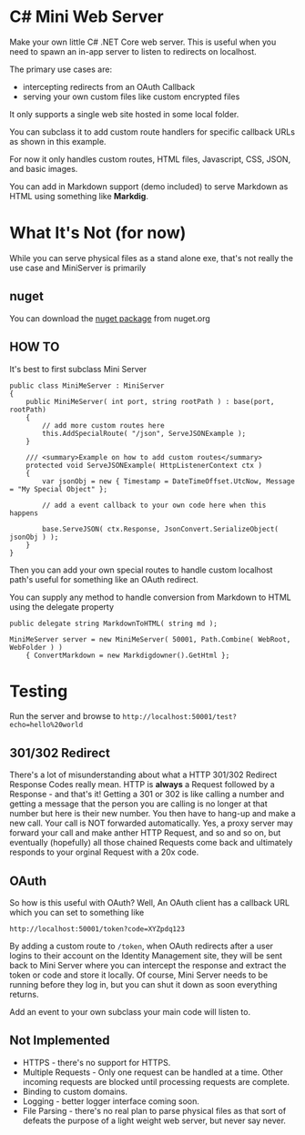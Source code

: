# C# Mini Web Server

Make your own little C# .NET Core web server. This is useful when you need to spawn an in-app server to listen to redirects on localhost.

The primary use cases are:

* intercepting redirects from an OAuth Callback
* serving your own custom files like custom encrypted files

It only supports a single web site hosted in some local folder.

You can subclass it to add custom route handlers for specific callback URLs as shown in this example.

For now it only handles custom routes, HTML files, Javascript, CSS, JSON, and basic images.

You can add in Markdown support (demo included) to serve Markdown as HTML using something like **Markdig**.

# What It's Not (for now)

While you can serve physical files as a stand alone exe, that's not really the use case and MiniServer is primarily 

## nuget

You can download the [nuget package](https://www.nuget.org/packages/raydreams.miniserver/) from nuget.org

## HOW TO

It's best to first subclass Mini Server

```
public class MiniMeServer : MiniServer
{
    public MiniMeServer( int port, string rootPath ) : base(port, rootPath)
    {
        // add more custom routes here
        this.AddSpecialRoute( "/json", ServeJSONExample );
    }

    /// <summary>Example on how to add custom routes</summary>
    protected void ServeJSONExample( HttpListenerContext ctx )
    {
        var jsonObj = new { Timestamp = DateTimeOffset.UtcNow, Message = "My Special Object" };

        // add a event callback to your own code here when this happens

        base.ServeJSON( ctx.Response, JsonConvert.SerializeObject( jsonObj ) );
    }
}
```

Then you can add your own special routes to handle custom localhost path's useful for something like an OAuth redirect.

You can supply any method to handle conversion from Markdown to HTML using the delegate property

```
public delegate string MarkdownToHTML( string md );

MiniMeServer server = new MiniMeServer( 50001, Path.Combine( WebRoot, WebFolder ) )
    { ConvertMarkdown = new Markdigdowner().GetHtml };
```

# Testing

Run the server and browse to `http://localhost:50001/test?echo=hello%20world`

## 301/302 Redirect

There's a lot of misunderstanding about what a HTTP 301/302 Redirect Response Codes really mean. HTTP is **always** a Request followed by a Response - and that's it! Getting a 301 or 302 is like calling a number and getting a message that the person you are calling is no longer at that number but here is their new number. You then have to hang-up and make a new call. Your call is NOT forwarded automatically. Yes, a proxy server may forward your call and make anther HTTP Request, and so and so on, but eventually (hopefully) all those chained Requests come back and ultimately responds to your orginal Request with a 20x code.

## OAuth

So how is this useful with OAuth? Well, An OAuth client has a callback URL which you can set to something like

```
http://localhost:50001/token?code=XYZpdq123
```

By adding a custom route to `/token`, when OAuth redirects after a user logins to their account on the Identity Management site, they will be sent back to Mini Server where you can intercept the response and extract the token or code and store it locally. Of course, Mini Server needs to be running before they log in, but you can shut it down as soon everything returns.

Add an event to your own subclass your main code will listen to.


## Not Implemented

* HTTPS - there's no support for HTTPS.
* Multiple Requests - Only one request can be handled at a time. Other incoming requests are blocked until processing requests are complete.
* Binding to custom domains.
* Logging - better logger interface coming soon.
* File Parsing - there's no real plan to parse physical files as that sort of defeats the purpose of a light weight web server, but never say never.